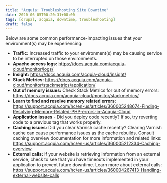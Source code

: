 ```yaml
---
title: "Acquia: Troubleshooting Site Downtime"
date: 2020-06-05T00:20:31+08:00
tags: [drupal, acquia, downtime, troubleshooting]
draft: false
---
```

Below are some common performance-impacting issues that your environment(s) may be experiencing:

* **Traffic:** Increased traffic to your environment(s) may be causing service to be interrupted on those environments.
* **Apache access logs:** https://docs.acquia.com/acquia-cloud/monitor/logs/
* **Insight:** https://docs.acquia.com/acquia-cloud/insight/
* **Stack Metrics:** https://docs.acquia.com/acquia-cloud/monitor/stackmetrics/application/
* **Out of memory issues:** Check Stack Metrics for out of memory errors: https://docs.acquia.com/acquia-cloud/monitor/stackmetrics/
* **Learn to find and resolve memory related errors:** https://support.acquia.com/hc/en-us/articles/360005248674-Finding-Resolving-Memory-Related-PHP-errors-in-Acquia-Cloud
* **Application issues** - Did you deploy code recently? If so, try reverting code to a previous tag that works properly.
* **Caching issues:** Did you clear Varnish cache recently? Clearing Varnish cache can cause performance issues as the cache rebuilds. Consult caching overview documentation for more information and related links: https://support.acquia.com/hc/en-us/articles/360005212334-Caching-overview
* **External calls:** If your website is retrieving information from an external service, check to see that you have timeouts implemented in your application to prevent future downtime. Learn more about external calls: https://support.acquia.com/hc/en-us/articles/360004267413-Handling-external-website-calls
